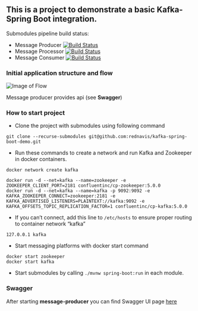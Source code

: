 <h2>This is a project to demonstrate a basic Kafka-Spring Boot integration.</h2>

Submodules pipeline build status:
* Message Producer [![Build Status](https://dev.azure.com/yaraslauliaonau/kafka-spring-boot-demo%20Pipeline/_apis/build/status/rednavis.message-producer?branchName=master)](https://dev.azure.com/yaraslauliaonau/kafka-spring-boot-demo%20Pipeline/_build/latest?definitionId=3&branchName=master)
* Message Processor [![Build Status](https://dev.azure.com/yaraslauliaonau/kafka-spring-boot-demo%20Pipeline/_apis/build/status/rednavis.message-processor?branchName=master)](https://dev.azure.com/yaraslauliaonau/kafka-spring-boot-demo%20Pipeline/_build/latest?definitionId=2&branchName=master)
* Message Consumer [![Build Status](https://dev.azure.com/yaraslauliaonau/kafka-spring-boot-demo%20Pipeline/_apis/build/status/rednavis.message-consumer?branchName=master)](https://dev.azure.com/yaraslauliaonau/kafka-spring-boot-demo%20Pipeline/_build/latest?definitionId=1&branchName=master)

<h3>Initial application structure and flow</h3>

![Image of Flow](https://i.ibb.co/F3C94FG/Kafka-Flow.png)

Message producer provides api (see **Swagger**)

<h3>How to start project</h3>

* Clone the project with submodules using following command 
``` 
git clone --recurse-submodules git@github.com:rednavis/kafka-spring-boot-demo.git 
```
* Run these commands to create a network and run Kafka and Zookeeper in docker containers.

```
docker network create kafka
 
docker run -d --net=kafka --name=zookeeper -e ZOOKEEPER_CLIENT_PORT=2181 confluentinc/cp-zookeeper:5.0.0
docker run -d --net=kafka --name=kafka -p 9092:9092 -e KAFKA_ZOOKEEPER_CONNECT=zookeeper:2181 -e KAFKA_ADVERTISED_LISTENERS=PLAINTEXT://kafka:9092 -e KAFKA_OFFSETS_TOPIC_REPLICATION_FACTOR=1 confluentinc/cp-kafka:5.0.0
```

* If you can’t connect, add this line to `/etc/hosts` to ensure proper routing to container network “kafka”

```
127.0.0.1 kafka
```

* Start messaging platforms with docker start command

```
docker start zookeeper
docker start kafka
```

* Start submodules by calling  `./mvnw spring-boot:run`  in each module.

<h3>Swagger</h3>

After starting **message-producer** you can find Swagger UI page [here](localhost:57300/demo/api/swagger-ui.html)
